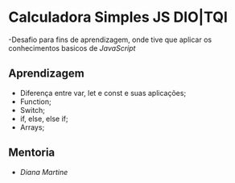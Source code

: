 # Calculadora Simples JS  DIO|TQI  
-Desafio para fins de aprendizagem, onde tive que aplicar os conhecimentos basicos de _JavaScript_  

##  Aprendizagem  
- Diferença entre var, let e const e suas aplicações;   
- Function;  
- Switch;  
- if, else, else if;  
- Arrays;  

## Mentoria
- _Diana Martine_  